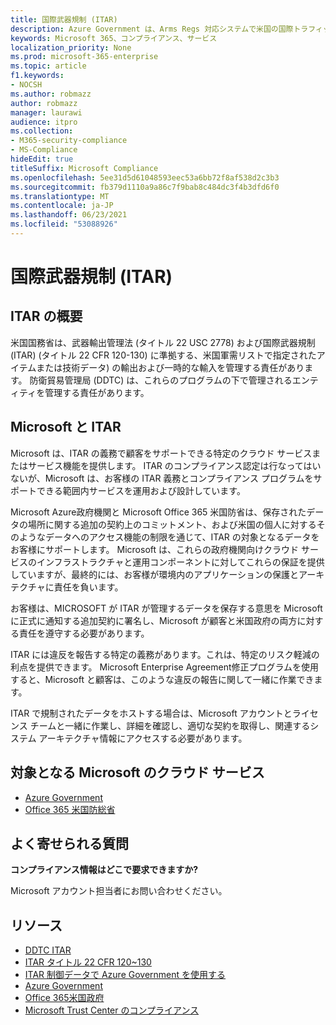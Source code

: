 ```yaml
---
title: 国際武器規制 (ITAR)
description: Azure Government は、Arms Regs 対応システムで米国の国際トラフィックを構築する顧客をサポートしています。
keywords: Microsoft 365、コンプライアンス、サービス
localization_priority: None
ms.prod: microsoft-365-enterprise
ms.topic: article
f1.keywords:
- NOCSH
ms.author: robmazz
author: robmazz
manager: laurawi
audience: itpro
ms.collection:
- M365-security-compliance
- MS-Compliance
hideEdit: true
titleSuffix: Microsoft Compliance
ms.openlocfilehash: 5ee31d5d61048593eec53a6bb72f8af538d2c3b3
ms.sourcegitcommit: fb379d1110a9a86c7f9bab8c484dc3f4b3dfd6f0
ms.translationtype: MT
ms.contentlocale: ja-JP
ms.lasthandoff: 06/23/2021
ms.locfileid: "53088926"
---
```

# <a name="international-traffic-in-arms-regulations-itar"></a>国際武器規制 (ITAR)

## <a name="itar-overview"></a>ITAR の概要

米国国務省は、武器輸出管理法 (タイトル 22 USC 2778) および国際武器規制 (ITAR) (タイトル 22 CFR 120-130) に準拠する、米国軍需リストで指定されたアイテムまたは技術データ) の輸出および一時的な輸入を管理する責任があります。 防衛貿易管理局 (DDTC) は、これらのプログラムの下で管理されるエンティティを管理する責任があります。

## <a name="microsoft-and-itar"></a>Microsoft と ITAR

Microsoft は、ITAR の義務で顧客をサポートできる特定のクラウド サービスまたはサービス機能を提供します。 ITAR のコンプライアンス認定は行なってはいないが、Microsoft は、お客様の ITAR 義務とコンプライアンス プログラムをサポートできる範囲内サービスを運用および設計しています。  
  
Microsoft Azure政府機関と Microsoft Office 365 米国防省は、保存されたデータの場所に関する追加の契約上のコミットメント、および米国の個人に対するそのようなデータへのアクセス機能の制限を通じて、ITAR の対象となるデータをお客様にサポートします。 Microsoft は、これらの政府機関向けクラウド サービスのインフラストラクチャと運用コンポーネントに対してこれらの保証を提供していますが、最終的には、お客様が環境内のアプリケーションの保護とアーキテクチャに責任を負います。  
  
お客様は、MICROSOFT が ITAR が管理するデータを保存する意思を Microsoft に正式に通知する追加契約に署名し、Microsoft が顧客と米国政府の両方に対する責任を遵守する必要があります。  
  
ITAR には違反を報告する特定の義務があります。これは、特定のリスク軽減の利点を提供できます。 Microsoft Enterprise Agreement修正プログラムを使用すると、Microsoft と顧客は、このような違反の報告に関して一緒に作業できます。  
  
ITAR で規制されたデータをホストする場合は、Microsoft アカウントとライセンス チームと一緒に作業し、詳細を確認し、適切な契約を取得し、関連するシステム アーキテクチャ情報にアクセスする必要があります。

## <a name="microsoft-in-scope-cloud-services"></a>対象となる Microsoft のクラウド サービス

- [Azure Government](https://aka.ms/AzureCompliance)
- [Office 365 米国防総省](https://go.microsoft.com/fwlink/p/?LinkID=2077751)

## <a name="frequently-asked-questions"></a>よく寄せられる質問

**コンプライアンス情報はどこで要求できますか?**

Microsoft アカウント担当者にお問い合わせください。

## <a name="resources"></a>リソース

- [DDTC ITAR](https://www.pmddtc.state.gov/?id=ddtc_kb_article_page&sys_id=24d528fddbfc930044f9ff621f961987)
- [ITAR タイトル 22 CFR 120~130](https://aka.ms/itar)
- [ITAR 制御データで Azure Government を使用する](https://aka.ms/azure-itar-guide)
- [Azure Government](https://azure.microsoft.com/features/gov/)
- [Office 365米国政府](https://products.office.com/government/office-365-web-services-for-government)
- [Microsoft Trust Center のコンプライアンス](https://www.microsoft.com/trust-center/compliance/compliance-overview)
